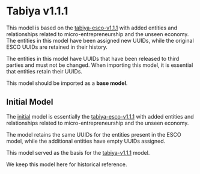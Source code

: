 # Tabiya v1.1.1

This model is based on the [tabiya-esco-v1.1.1](../tabiya-esco-v1.1.1) with added entities and relationships related to micro-entrepreneurship and the unseen economy. The entities in this model have been assigned new UUIDs, while the original ESCO UUIDs are retained in their history.

The entities in this model have UUIDs that have been released to third parties and must not be changed. When importing this model, it is essential that entities retain their UUIDs.

This model should be imported as a **base model**.

## Initial Model

The [initial](./initial) model is essentially the [tabiya-esco-v1.1.1](../tabiya-esco-v1.1.1) with added entities and relationships related to micro-entrepreneurship and the unseen economy.

The model retains the same UUIDs for the entities present in the ESCO model, while the additional entities have empty UUIDs assigned.

This model served as the basis for the [tabiya-v1.1.1](./) model.

We keep this model here for historical reference.